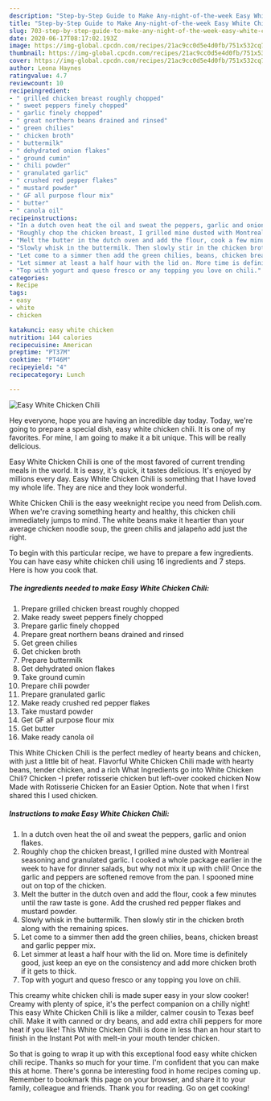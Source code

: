 ```yaml
---
description: "Step-by-Step Guide to Make Any-night-of-the-week Easy White Chicken Chili"
title: "Step-by-Step Guide to Make Any-night-of-the-week Easy White Chicken Chili"
slug: 703-step-by-step-guide-to-make-any-night-of-the-week-easy-white-chicken-chili
date: 2020-06-17T08:17:02.193Z
image: https://img-global.cpcdn.com/recipes/21ac9cc0d5e4d0fb/751x532cq70/easy-white-chicken-chili-recipe-main-photo.jpg
thumbnail: https://img-global.cpcdn.com/recipes/21ac9cc0d5e4d0fb/751x532cq70/easy-white-chicken-chili-recipe-main-photo.jpg
cover: https://img-global.cpcdn.com/recipes/21ac9cc0d5e4d0fb/751x532cq70/easy-white-chicken-chili-recipe-main-photo.jpg
author: Leona Haynes
ratingvalue: 4.7
reviewcount: 10
recipeingredient:
- " grilled chicken breast roughly chopped"
- " sweet peppers finely chopped"
- " garlic finely chopped"
- " great northern beans drained and rinsed"
- " green chilies"
- " chicken broth"
- " buttermilk"
- " dehydrated onion flakes"
- " ground cumin"
- " chili powder"
- " granulated garlic"
- " crushed red pepper flakes"
- " mustard powder"
- " GF all purpose flour mix"
- " butter"
- " canola oil"
recipeinstructions:
- "In a dutch oven heat the oil and sweat the peppers, garlic and onion flakes."
- "Roughly chop the chicken breast, I grilled mine dusted with Montreal seasoning and granulated garlic. I cooked a whole package earlier in the week to have for dinner salads, but why not mix it up with chili! Once the garlic and peppers are softened remove from the pan. I spooned mine out on top of the chicken."
- "Melt the butter in the dutch oven and add the flour, cook a few minutes until the raw taste is gone. Add the crushed red pepper flakes and mustard powder."
- "Slowly whisk in the buttermilk. Then slowly stir in the chicken broth along with the remaining spices."
- "Let come to a simmer then add the green chilies, beans, chicken breast and garlic pepper mix."
- "Let simmer at least a half hour with the lid on. More time is definitely good, just keep an eye on the consistency and add more chicken broth if it gets to thick."
- "Top with yogurt and queso fresco or any topping you love on chili."
categories:
- Recipe
tags:
- easy
- white
- chicken

katakunci: easy white chicken 
nutrition: 144 calories
recipecuisine: American
preptime: "PT37M"
cooktime: "PT46M"
recipeyield: "4"
recipecategory: Lunch

---
```



![Easy White Chicken Chili](https://img-global.cpcdn.com/recipes/21ac9cc0d5e4d0fb/751x532cq70/easy-white-chicken-chili-recipe-main-photo.jpg)

Hey everyone, hope you are having an incredible day today. Today, we're going to prepare a special dish, easy white chicken chili. It is one of my favorites. For mine, I am going to make it a bit unique. This will be really delicious.

Easy White Chicken Chili is one of the most favored of current trending meals in the world. It is easy, it's quick, it tastes delicious. It's enjoyed by millions every day. Easy White Chicken Chili is something that I have loved my whole life. They are nice and they look wonderful.

White Chicken Chili is the easy weeknight recipe you need from Delish.com. When we&#39;re craving something hearty and healthy, this chicken chili immediately jumps to mind. The white beans make it heartier than your average chicken noodle soup, the green chilis and jalapeño add just the right.


To begin with this particular recipe, we have to prepare a few ingredients. You can have easy white chicken chili using 16 ingredients and 7 steps. Here is how you cook that.

<!--inarticleads1-->

##### The ingredients needed to make Easy White Chicken Chili:

1. Prepare  grilled chicken breast roughly chopped
1. Make ready  sweet peppers finely chopped
1. Prepare  garlic finely chopped
1. Prepare  great northern beans drained and rinsed
1. Get  green chilies
1. Get  chicken broth
1. Prepare  buttermilk
1. Get  dehydrated onion flakes
1. Take  ground cumin
1. Prepare  chili powder
1. Prepare  granulated garlic
1. Make ready  crushed red pepper flakes
1. Take  mustard powder
1. Get  GF all purpose flour mix
1. Get  butter
1. Make ready  canola oil


This White Chicken Chili is the perfect medley of hearty beans and chicken, with just a little bit of heat. Flavorful White Chicken Chili made with hearty beans, tender chicken, and a rich What Ingredients go into White Chicken Chili? Chicken -I prefer rotisserie chicken but left-over cooked chicken Now Made with Rotisserie Chicken for an Easier Option. Note that when I first shared this I used chicken. 

<!--inarticleads2-->

##### Instructions to make Easy White Chicken Chili:

1. In a dutch oven heat the oil and sweat the peppers, garlic and onion flakes.
1. Roughly chop the chicken breast, I grilled mine dusted with Montreal seasoning and granulated garlic. I cooked a whole package earlier in the week to have for dinner salads, but why not mix it up with chili! Once the garlic and peppers are softened remove from the pan. I spooned mine out on top of the chicken.
1. Melt the butter in the dutch oven and add the flour, cook a few minutes until the raw taste is gone. Add the crushed red pepper flakes and mustard powder.
1. Slowly whisk in the buttermilk. Then slowly stir in the chicken broth along with the remaining spices.
1. Let come to a simmer then add the green chilies, beans, chicken breast and garlic pepper mix.
1. Let simmer at least a half hour with the lid on. More time is definitely good, just keep an eye on the consistency and add more chicken broth if it gets to thick.
1. Top with yogurt and queso fresco or any topping you love on chili.


This creamy white chicken chili is made super easy in your slow cooker! Creamy with plenty of spice, it&#39;s the perfect companion on a chilly night! This easy White Chicken Chili is like a milder, calmer cousin to Texas beef chili. Make it with canned or dry beans, and add extra chili peppers for more heat if you like! This White Chicken Chili is done in less than an hour start to finish in the Instant Pot with melt-in your mouth tender chicken. 

So that is going to wrap it up with this exceptional food easy white chicken chili recipe. Thanks so much for your time. I'm confident that you can make this at home. There's gonna be interesting food in home recipes coming up. Remember to bookmark this page on your browser, and share it to your family, colleague and friends. Thank you for reading. Go on get cooking!

